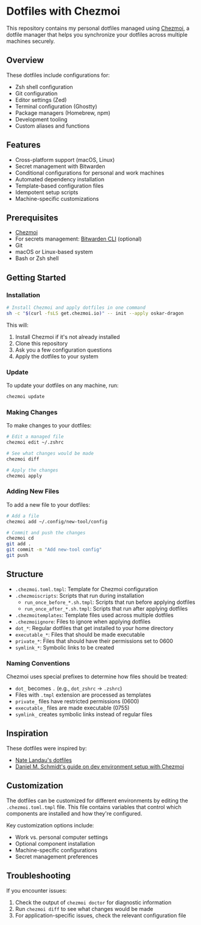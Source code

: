 # Dotfiles with Chezmoi

This repository contains my personal dotfiles managed using [Chezmoi](https://www.chezmoi.io/), a dotfile manager that helps you synchronize your dotfiles across multiple machines securely.

## Overview

These dotfiles include configurations for:

- Zsh shell configuration
- Git configuration
- Editor settings (Zed)
- Terminal configuration (Ghostty)
- Package managers (Homebrew, npm)
- Development tooling
- Custom aliases and functions

## Features

- Cross-platform support (macOS, Linux)
- Secret management with Bitwarden
- Conditional configurations for personal and work machines
- Automated dependency installation
- Template-based configuration files
- Idempotent setup scripts
- Machine-specific customizations

## Prerequisites

- [Chezmoi](https://www.chezmoi.io/install/)
- For secrets management: [Bitwarden CLI](https://bitwarden.com/help/article/cli/) (optional)
- Git
- macOS or Linux-based system
- Bash or Zsh shell

## Getting Started

### Installation

```bash
# Install Chezmoi and apply dotfiles in one command
sh -c "$(curl -fsLS get.chezmoi.io)" -- init --apply oskar-dragon
```

This will:

1. Install Chezmoi if it's not already installed
2. Clone this repository
3. Ask you a few configuration questions
4. Apply the dotfiles to your system

### Update

To update your dotfiles on any machine, run:

```bash
chezmoi update
```

### Making Changes

To make changes to your dotfiles:

```bash
# Edit a managed file
chezmoi edit ~/.zshrc

# See what changes would be made
chezmoi diff

# Apply the changes
chezmoi apply
```

### Adding New Files

To add a new file to your dotfiles:

```bash
# Add a file
chezmoi add ~/.config/new-tool/config

# Commit and push the changes
chezmoi cd
git add .
git commit -m "Add new-tool config"
git push
```

## Structure

- `.chezmoi.toml.tmpl`: Template for Chezmoi configuration
- `.chezmoiscripts`: Scripts that run during installation
  - `run_once_before_*.sh.tmpl`: Scripts that run before applying dotfiles
  - `run_once_after_*.sh.tmpl`: Scripts that run after applying dotfiles
- `.chezmoitemplates`: Template files used across multiple dotfiles
- `.chezmoiignore`: Files to ignore when applying dotfiles
- `dot_*`: Regular dotfiles that get installed to your home directory
- `executable_*`: Files that should be made executable
- `private_*`: Files that should have their permissions set to 0600
- `symlink_*`: Symbolic links to be created

### Naming Conventions

Chezmoi uses special prefixes to determine how files should be treated:

- `dot_` becomes `.` (e.g., `dot_zshrc` → `.zshrc`)
- Files with `.tmpl` extension are processed as templates
- `private_` files have restricted permissions (0600)
- `executable_` files are made executable (0755)
- `symlink_` creates symbolic links instead of regular files

## Inspiration

These dotfiles were inspired by:

- [Nate Landau's dotfiles](https://github.com/natelandau/dotfiles/tree/master)
- [Daniel M. Schmidt's guide on dev environment setup with Chezmoi](https://danielmschmidt.de/posts/2024-07-28-dev-env-setup-with-chezmoi/)

## Customization

The dotfiles can be customized for different environments by editing the `.chezmoi.toml.tmpl` file. This file contains variables that control which components are installed and how they're configured.

Key customization options include:

- Work vs. personal computer settings
- Optional component installation
- Machine-specific configurations
- Secret management preferences

## Troubleshooting

If you encounter issues:

1. Check the output of `chezmoi doctor` for diagnostic information
2. Run `chezmoi diff` to see what changes would be made
3. For application-specific issues, check the relevant configuration file
